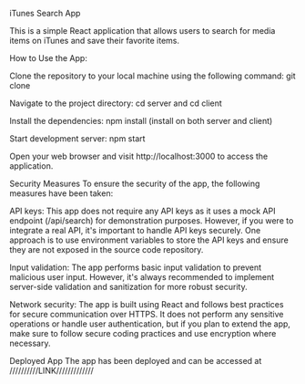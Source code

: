 iTunes Search App

This is a simple React application that allows users to search for media items on iTunes and save their favorite items.

How to Use the App:

Clone the repository to your local machine using the following command:
git clone <repository-url>

Navigate to the project directory:
cd server and cd client 

Install the dependencies:
npm install (install on both server and client)

Start development server:
npm start 

Open your web browser and visit http://localhost:3000 to access the application.

Security Measures
To ensure the security of the app, the following measures have been taken:

API keys: This app does not require any API keys as it uses a mock API endpoint (/api/search) for demonstration purposes. However, if you were to integrate a real API, it's important to handle API keys securely. One approach is to use environment variables to store the API keys and ensure they are not exposed in the source code repository.

Input validation: The app performs basic input validation to prevent malicious user input. However, it's always recommended to implement server-side validation and sanitization for more robust security.

Network security: The app is built using React and follows best practices for secure communication over HTTPS. It does not perform any sensitive operations or handle user authentication, but if you plan to extend the app, make sure to follow secure coding practices and use encryption where necessary.

Deployed App
The app has been deployed and can be accessed at 
//////////LINK/////////////
